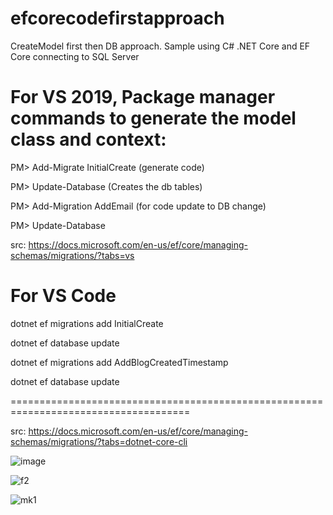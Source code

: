 # efcorecodefirstapproach
CreateModel first then DB approach. Sample using C# .NET Core and EF Core connecting to SQL Server 

For VS 2019, Package manager commands to generate the model class and context:
=====================================================================================

PM> Add-Migrate InitialCreate (generate code)

PM> Update-Database (Creates the db tables)

PM> Add-Migration AddEmail (for code update to DB change)

PM> Update-Database

src: https://docs.microsoft.com/en-us/ef/core/managing-schemas/migrations/?tabs=vs

For VS Code
=====================================================================================
dotnet ef migrations add InitialCreate

dotnet ef database update

dotnet ef migrations add AddBlogCreatedTimestamp

dotnet ef database update

=====================================================================================

src: https://docs.microsoft.com/en-us/ef/core/managing-schemas/migrations/?tabs=dotnet-core-cli

![image](https://user-images.githubusercontent.com/61469290/101336962-18afda00-38a1-11eb-857f-f4a85a182018.png)

![f2](https://user-images.githubusercontent.com/61469290/101337054-39782f80-38a1-11eb-918a-7348e5e7dee9.PNG)

![mk1](https://user-images.githubusercontent.com/61469290/101345817-a396d180-38ad-11eb-9f86-5e22aaa4efac.PNG)


